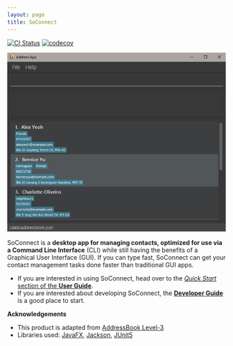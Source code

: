 ```yaml
---
layout: page
title: SoConnect
---
```


[![CI Status](https://github.com/AY2223S1-CS2103T-W15-1/tp/workflows/Java%20CI/badge.svg)](https://github.com/AY2223S1-CS2103T-W15-1/tp/actions)
[![codecov](https://codecov.io/gh/AY2223S1-CS2103T-W15-1/tp/branch/master/graph/badge.svg?token=N56Z27OWOL)](https://codecov.io/gh/AY2223S1-CS2103T-W15-1/tp)

![Ui](images/Ui.png)

SoConnect is a **desktop app for managing contacts, optimized for use via a Command Line Interface** (CLI) while still having the benefits of a Graphical User Interface (GUI). If you can type fast, SoConnect can get your contact management tasks done faster than traditional GUI apps.

* If you are interested in using SoConnect, head over to the [_Quick Start_ section of the **User Guide**](https://ay2223s1-cs2103t-w15-1.github.io/tp/UserGuide.html#quick-start).
* If you are interested about developing SoConnect, the [**Developer Guide**](https://ay2223s1-cs2103t-w15-1.github.io/tp/DeveloperGuide.html) is a good place to start.


**Acknowledgements**

* This product is adapted from [AddressBook Level-3](https://nus-cs2103-ay2223s1.github.io/tp/)
* Libraries used: [JavaFX](https://openjfx.io/), [Jackson](https://github.com/FasterXML/jackson), [JUnit5](https://github.com/junit-team/junit5)
